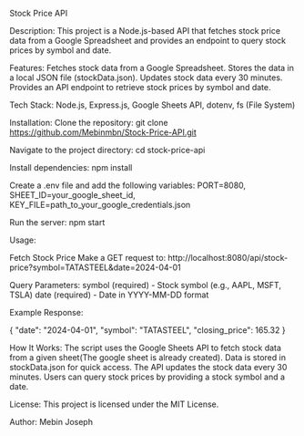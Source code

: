 Stock Price API

Description:
This project is a Node.js-based API that fetches stock price data from a Google Spreadsheet and provides an endpoint to query stock prices by symbol and date.

Features:
Fetches stock data from a Google Spreadsheet.
Stores the data in a local JSON file (stockData.json).
Updates stock data every 30 minutes.
Provides an API endpoint to retrieve stock prices by symbol and date.

Tech Stack:
Node.js,
Express.js,
Google Sheets API,
dotenv,
fs (File System)

Installation:
Clone the repository:
git clone https://github.com/Mebinmbn/Stock-Price-API.git

Navigate to the project directory:
cd stock-price-api

Install dependencies:
npm install

Create a .env file and add the following variables:
PORT=8080,
SHEET_ID=your_google_sheet_id,
KEY_FILE=path_to_your_google_credentials.json

Run the server:
npm start

Usage:

Fetch Stock Price
Make a GET request to:
http://localhost:8080/api/stock-price?symbol=TATASTEEL&date=2024-04-01

Query Parameters:
symbol (required) - Stock symbol (e.g., AAPL, MSFT, TSLA)
date (required) - Date in YYYY-MM-DD format

Example Response:

{
"date": "2024-04-01",
"symbol": "TATASTEEL",
"closing_price": 165.32
}

How It Works:
The script uses the Google Sheets API to fetch stock data from a given sheet(The google sheet is already created).
Data is stored in stockData.json for quick access.
The API updates the stock data every 30 minutes.
Users can query stock prices by providing a stock symbol and a date.

License:
This project is licensed under the MIT License.

Author:
Mebin Joseph

